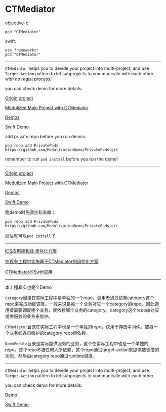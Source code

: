 CTMediator
==========

objective-c:

```
pod "CTMediator"
```

swift:

```
use_frameworks!
pod "CTMediator"
```

---


`CTMediator` helps you to devide your project into multi-project, and use `Target-Action` pattern to let subprojects to communicate with each other. *with no regist process!*

you can check demo for more details:

[Origin project](https://github.com/ModulizationDemo/MainProject)

[Modulized Main Project with CTMediator](https://github.com/ModulizationDemo/ModulizedMainProject)

[Demos](https://github.com/ModulizationDemo)

[Swift Demo](https://github.com/ModulizationDemo/SwfitDemo)

add private repo before you run demos:

```
pod repo add PrivatePods https://github.com/ModulizationDemo/PrivatePods.git
```

remember to run `pod install` before you run the demo!

---

[Origin project](https://github.com/ModulizationDemo/MainProject)

[Modulized Main Project with CTMediator](https://github.com/ModulizationDemo/ModulizedMainProject)

[Demos](https://github.com/ModulizationDemo)

[Swift Demo](https://github.com/ModulizationDemo/SwfitDemo)

跑demo时先添加私有库：

```
pod repo add PrivatePods https://github.com/ModulizationDemo/PrivatePods.git
```

然后就可以`pod install`了

---

[iOS应用架构谈 组件化方案](http://casatwy.com/iOS-Modulization.html)

[在现有工程中实施基于CTMediator的组件化方案](http://casatwy.com/modulization_in_action.html)

[CTMediator的Swift应用](https://casatwy.com/CTMediator_in_Swift.html)

---

本工程其实也是个Demo

`Category`目录在实际工程中是单独的一个repo，调用者通过依赖category这个repo来完成功能调度。一般来说是每一个业务对应一个category的repo。因此调用者需要调度哪个业务，就依赖哪个业务的category。category这个repo由对应提供服务的业务来维护。

`CTMediator`目录在实际工程中也是一个单独的repo，仅用于存放中间件。被每一个业务线各自维护的category repo所依赖。

`DemoModule`目录是实际提供服务的业务，这个在实际工程中也是一个单独的repo。这个repo不被任何人所依赖，这个repo通过target-action来提供被调度的功能，然后由category repo通过runtime调度。

---

`CTMediator` helps you to devide your project into multi-project, and use `Target-Action` pattern to let subprojects to communicate with each other.

you can check demo for more details:

[Demo](https://github.com/ModulizationDemo)

[Swift Demo](https://github.com/ModulizationDemo/SwfitDemo)
